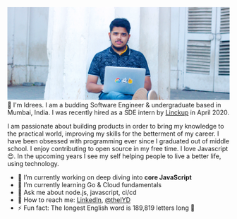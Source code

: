 [![](https://raw.githubusercontent.com/theIYD/theIYD/master/github_banner.png)](https://theidrees.me)
👋 I'm Idrees. I am a budding Software Engineer & undergraduate based in Mumbai, India. 
I was recently hired as a SDE intern by [Linckup](https://www.linkedin.com/company/linckup/) in April 2020. 

I am passionate about building products in order to bring my knowledge to the practical world, improving my skills for the betterment of my career.
I have been obsessed with programming ever since I graduated out of middle school. I enjoy contributing to open source in my free time. I love Javascript 😍.
In the upcoming years I see my self helping people to live a better life, using technology. 

- 🔭 I’m currently working on deep diving into **core JavaScript**
- 🌱 I’m currently learning Go & Cloud fundamentals
- 💬 Ask me about node.js, javascript, ci/cd
- 🐣 How to reach me: [LinkedIn](https://www.linkedin.com/in/idrees-dargahwala/), [@theIYD](https://twitter.com/theIYD)
- ⚡ Fun fact: The longest English word is 189,819 letters long 👻
